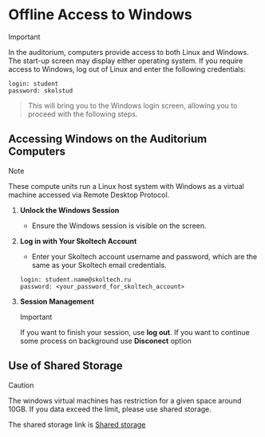# Offline Access to Windows

> [!IMPORTANT]
> In the auditorium, computers provide access to both Linux and Windows. The start-up screen may display either operating system. If you require access to Windows, log out of Linux and enter the following credentials:
```
login: student
password: skolstud
```
> This will bring you to the Windows login screen, allowing you to proceed with the following steps.

## Accessing Windows on the Auditorium Computers

> [!NOTE]
> These compute units run a Linux host system with Windows as a virtual machine accessed via Remote Desktop Protocol.

1. **Unlock the Windows Session**
   - Ensure the Windows session is visible on the screen.

2. **Log in with Your Skoltech Account**
   - Enter your Skoltech account username and password, which are the same as your Skoltech email credentials.

   ```
   login: student.name@skoltech.ru
   password: <your_password_for_skoltech_account>
   ```

3. **Session Management**
   > [!IMPORTANT]
   > If you want to finish your session, use **log out**. If you want to continue some process on background use **Disconect** option


## Use of Shared Storage

> [!CAUTION]
> The windows virtual machines has restriction for a given space around 10GB. If you data exceed the limit, please use shared storage.

The shared storage link is [Shared storage](https://sci.skoltech.ru/eng_class/storage)


